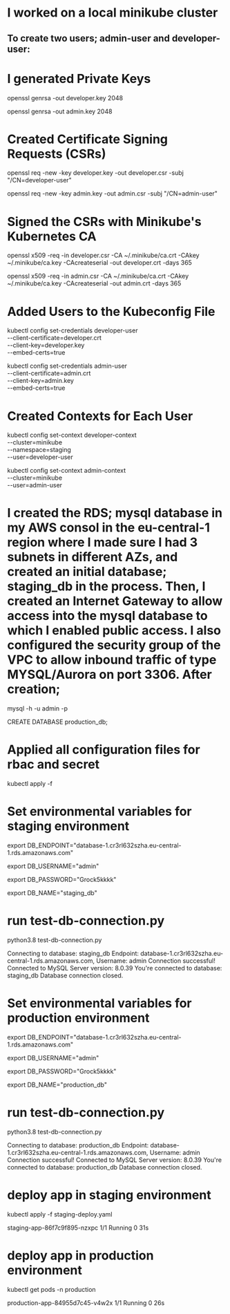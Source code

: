 # I worked on a local minikube cluster

## To create two users; admin-user and developer-user:
# I generated Private Keys
openssl genrsa -out developer.key 2048

openssl genrsa -out admin.key 2048

# Created Certificate Signing Requests (CSRs)
openssl req -new -key developer.key -out developer.csr -subj "/CN=developer-user"

openssl req -new -key admin.key -out admin.csr -subj "/CN=admin-user"

# Signed the CSRs with Minikube's Kubernetes CA
openssl x509 -req -in developer.csr -CA ~/.minikube/ca.crt -CAkey ~/.minikube/ca.key -CAcreateserial -out developer.crt -days 365

openssl x509 -req -in admin.csr -CA ~/.minikube/ca.crt -CAkey ~/.minikube/ca.key -CAcreateserial -out admin.crt -days 365

# Added Users to the Kubeconfig File
kubectl config set-credentials developer-user \
  --client-certificate=developer.crt \
  --client-key=developer.key \
  --embed-certs=true

kubectl config set-credentials admin-user \
  --client-certificate=admin.crt \
  --client-key=admin.key \
  --embed-certs=true

# Created Contexts for Each User
kubectl config set-context developer-context \
  --cluster=minikube \
  --namespace=staging \
  --user=developer-user

kubectl config set-context admin-context \
  --cluster=minikube \
  --user=admin-user


# I created the RDS; mysql database in my AWS consol in the eu-central-1 region where I made sure I had 3 subnets in different AZs, and created an initial database; staging_db in the process. Then, I created an Internet Gateway to allow access into the mysql database to which I enabled public access. I also configured the security group of the VPC to allow inbound traffic of type MYSQL/Aurora on port 3306. After creation;

mysql -h <database-endpoint> -u admin -p

CREATE DATABASE production_db;


# Applied all configuration files for rbac and secret
kubectl apply -f <file-name>


# Set environmental variables for staging environment
export DB_ENDPOINT="database-1.cr3rl632szha.eu-central-1.rds.amazonaws.com"

export DB_USERNAME="admin"

export DB_PASSWORD="Grock5kkkk"

export DB_NAME="staging_db"


# run test-db-connection.py
python3.8 test-db-connection.py

Connecting to database: staging_db
Endpoint: database-1.cr3rl632szha.eu-central-1.rds.amazonaws.com, Username: admin
Connection successful!
Connected to MySQL Server version: 8.0.39
You're connected to database: staging_db
Database connection closed.

# Set environmental variables for production environment
export DB_ENDPOINT="database-1.cr3rl632szha.eu-central-1.rds.amazonaws.com"

export DB_USERNAME="admin"

export DB_PASSWORD="Grock5kkkk"

export DB_NAME="production_db"

# run test-db-connection.py
python3.8 test-db-connection.py

Connecting to database: production_db
Endpoint: database-1.cr3rl632szha.eu-central-1.rds.amazonaws.com, Username: admin
Connection successful!
Connected to MySQL Server version: 8.0.39
You're connected to database: production_db
Database connection closed.


# deploy app in staging environment

kubectl apply -f staging-deploy.yaml

staging-app-86f7c9f895-nzxpc   1/1     Running   0          31s

# deploy app in production environment

kubectl get pods -n production

production-app-84955d7c45-v4w2x   1/1     Running   0          26s